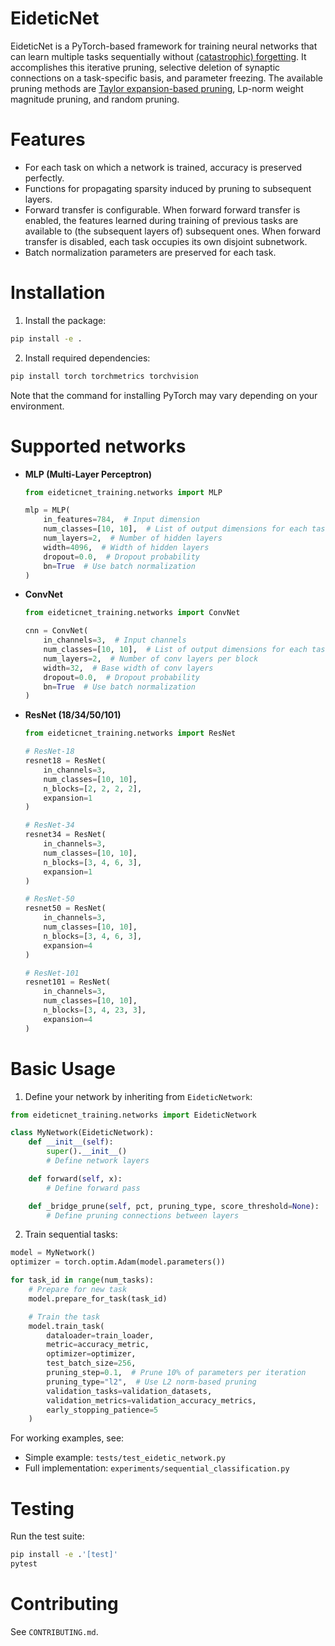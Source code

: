 # EideticNet

EideticNet is a PyTorch-based framework for training neural networks that can learn multiple tasks sequentially without [(catastrophic) forgetting](https://en.wikipedia.org/wiki/Catastrophic_interference). It accomplishes this iterative pruning, selective deletion of synaptic connections on a task-specific basis, and parameter freezing. The available pruning methods are [Taylor expansion-based pruning](https://openaccess.thecvf.com/content_CVPR_2019/html/Molchanov_Importance_Estimation_for_Neural_Network_Pruning_CVPR_2019_paper.html), Lp-norm weight magnitude pruning, and random pruning.

# Features

- For each task on which a network is trained, accuracy is preserved perfectly.
- Functions for propagating sparsity induced by pruning to subsequent layers.
- Forward transfer is configurable. When forward forward transfer is enabled, the features learned during training of previous tasks are available to (the subsequent layers of) subsequent ones. When forward transfer is disabled, each task occupies its own disjoint subnetwork.
- Batch normalization parameters are preserved for each task.

# Installation

1. Install the package:
```bash
pip install -e .
```

2. Install required dependencies:
```bash
pip install torch torchmetrics torchvision
```
Note that the command for installing PyTorch may vary depending on your environment.

# Supported networks


- **MLP (Multi-Layer Perceptron)**
  ```python
  from eideticnet_training.networks import MLP

  mlp = MLP(
      in_features=784,  # Input dimension
      num_classes=[10, 10],  # List of output dimensions for each task
      num_layers=2,  # Number of hidden layers
      width=4096,  # Width of hidden layers
      dropout=0.0,  # Dropout probability
      bn=True  # Use batch normalization
  )
  ```

- **ConvNet**
  ```python
  from eideticnet_training.networks import ConvNet

  cnn = ConvNet(
      in_channels=3,  # Input channels
      num_classes=[10, 10],  # List of output dimensions for each task
      num_layers=2,  # Number of conv layers per block
      width=32,  # Base width of conv layers
      dropout=0.0,  # Dropout probability
      bn=True  # Use batch normalization
  )
  ```

- **ResNet (18/34/50/101)**
  ```python
  from eideticnet_training.networks import ResNet

  # ResNet-18
  resnet18 = ResNet(
      in_channels=3,
      num_classes=[10, 10],
      n_blocks=[2, 2, 2, 2],
      expansion=1
  )

  # ResNet-34
  resnet34 = ResNet(
      in_channels=3,
      num_classes=[10, 10],
      n_blocks=[3, 4, 6, 3],
      expansion=1
  )

  # ResNet-50
  resnet50 = ResNet(
      in_channels=3,
      num_classes=[10, 10],
      n_blocks=[3, 4, 6, 3],
      expansion=4
  )

  # ResNet-101
  resnet101 = ResNet(
      in_channels=3,
      num_classes=[10, 10],
      n_blocks=[3, 4, 23, 3],
      expansion=4
  )
  ```

# Basic Usage

1. Define your network by inheriting from `EideticNetwork`:

```python
from eideticnet_training.networks import EideticNetwork

class MyNetwork(EideticNetwork):
    def __init__(self):
        super().__init__()
        # Define network layers

    def forward(self, x):
        # Define forward pass

    def _bridge_prune(self, pct, pruning_type, score_threshold=None):
        # Define pruning connections between layers
```

2. Train sequential tasks:

```python
model = MyNetwork()
optimizer = torch.optim.Adam(model.parameters())

for task_id in range(num_tasks):
    # Prepare for new task
    model.prepare_for_task(task_id)

    # Train the task
    model.train_task(
        dataloader=train_loader,
        metric=accuracy_metric,
        optimizer=optimizer,
        test_batch_size=256,
        pruning_step=0.1,  # Prune 10% of parameters per iteration
        pruning_type="l2",  # Use L2 norm-based pruning
        validation_tasks=validation_datasets,
        validation_metrics=validation_accuracy_metrics,
        early_stopping_patience=5
    )
```

For working examples, see:
- Simple example: `tests/test_eidetic_network.py`
- Full implementation: `experiments/sequential_classification.py`

# Testing

Run the test suite:
```bash
pip install -e .'[test]'
pytest
```

# Contributing

See `CONTRIBUTING.md`.
